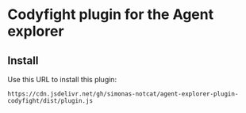 # Codyfight plugin for the Agent explorer

## Install

Use this URL to install this plugin:

`https://cdn.jsdelivr.net/gh/simonas-notcat/agent-explorer-plugin-codyfight/dist/plugin.js`